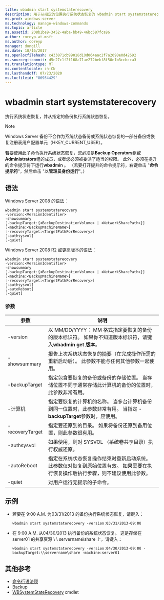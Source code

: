 ```yaml
---
title: wbadmin start systemstaterecovery
description: 用于从指定的位置执行系统状态恢复的 wbadmin start systemstaterecovery 的参考文章。
ms.prod: windows-server
ms.technology: manage-windows-commands
ms.topic: article
ms.assetid: 208b1be9-3452-4aba-bb49-46bc587fca96
author: coreyp-at-msft
ms.author: coreyp
manager: dongill
ms.date: 10/16/2017
ms.openlocfilehash: c433871cb99018d10d064aac2f7a2098e0d42692
ms.sourcegitcommit: d5e27c1f2f168a71ae272bebf8f50e1b3ccbcca3
ms.translationtype: MT
ms.contentlocale: zh-CN
ms.lasthandoff: 07/23/2020
ms.locfileid: "86954429"
---
```

# <a name="wbadmin-start-systemstaterecovery"></a>wbadmin start systemstaterecovery



执行系统状态恢复，并从指定的备份执行系统状态恢复。

> [!NOTE]
> Windows Server 备份不会作为系统状态备份或系统状态恢复的一部分备份或恢复注册表用户配置单元（HKEY_CURRENT_USER）。

若要使用此子命令执行系统状态恢复，您必须是**Backup Operators**组或**Administrators**组的成员，或者您必须被委派了适当的权限。 此外，必须在提升的命令提示符下运行**wbadmin** 。 （若要打开提升的命令提示符，右键单击 "**命令提示符**"，然后单击 "以**管理员身份运行**"。）



## <a name="syntax"></a>语法

Windows Server 2008 的语法：
```
wbadmin start systemstaterecovery
-version:<VersionIdentifier>
-showsummary
[-backupTarget:{<BackupDestinationVolume> | <NetworkSharePath>}]
[-machine:<BackupMachineName>]
[-recoveryTarget:<TargetPathForRecovery>]
[-authsysvol]
[-quiet]
```
Windows Server 2008 R2 或更高版本的语法：
```
wbadmin start systemstaterecovery
-version:<VersionIdentifier>
-showsummary
[-backupTarget:{<BackupDestinationVolume> | <NetworkSharePath>}]
[-machine:<BackupMachineName>]
[-recoveryTarget:<TargetPathForRecovery>]
[-authsysvol]
[-autoReboot]
[-quiet]
```

### <a name="parameters"></a>参数

|参数|说明|
|---------|-----------|
|-version|以 MM/DD/YYYY： MM 格式指定要恢复的备份的版本标识符。 如果你不知道版本标识符，请键入**wbadmin get 版本**。|
|-showsummary|报告上次系统状态恢复的摘要（在完成操作所需的重新启动后）。 此参数不能与任何其他参数一起使用。|
|-backupTarget|指定包含要恢复的备份或备份的存储位置。 当存储位置不同于通常存储此计算机的备份的位置时，此参数非常有用。|
|-计算机|指定要恢复的计算机的名称。 当多台计算机备份到同一位置时，此参数非常有用。 当指定 **-backupTarget**参数时，应使用。|
|-recoveryTarget|指定要还原到的目录。 如果将备份还原到备用位置，则此参数很有用。|
|-authsysvol|如果使用，则对 SYSVOL （系统卷共享目录）执行权威还原。|
|-autoReboot|指定在系统状态恢复操作结束时重新启动系统。 此参数仅对恢复到原始位置有效。 如果需要在执行恢复操作后执行步骤，则不建议使用此参数。|
|-quiet|对用户运行无提示的子命令。|

## <a name="examples"></a>示例

- 若要在 9:00 A.M. 为03/31/2013 的备份执行系统状态恢复，请键入：
  ```
  wbadmin start systemstaterecovery -version:03/31/2013-09:00
  ```
- 在 9:00 A.M. 从04/30/2013 执行备份的系统状态恢复。 这是存储在 server01 的共享资源 \\ \\ servername\share 上，请键入：
  ```
  wbadmin start systemstaterecovery -version:04/30/2013-09:00 -backupTarget:\\servername\share -machine:server01
  ```

## <a name="additional-references"></a>其他参考

- [命令行语法项](command-line-syntax-key.md)
-   [Backup](wbadmin.md)
-   [WBSystemStateRecovery](/previous-versions/windows/it-pro/windows-8.1-and-8/hh825173(v=win.10)) cmdlet
